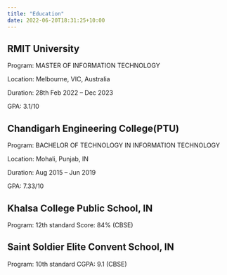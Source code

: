 ```yaml
---
title: "Education"
date: 2022-06-20T18:31:25+10:00
---
```


## RMIT University
Program: MASTER OF INFORMATION TECHNOLOGY

Location: Melbourne, VIC, Australia

Duration: 28th Feb 2022 – Dec 2023

GPA: 3.1/10

## Chandigarh Engineering College(PTU)
Program: BACHELOR OF TECHNOLOGY IN INFORMATION TECHNOLOGY

Location: Mohali, Punjab, IN

Duration: Aug 2015 – Jun 2019

GPA: 7.33/10

## Khalsa College Public School, IN
Program: 12th standard
Score: 84% (CBSE)

## Saint Soldier Elite Convent School, IN
Program: 10th standard
CGPA: 9.1 (CBSE)